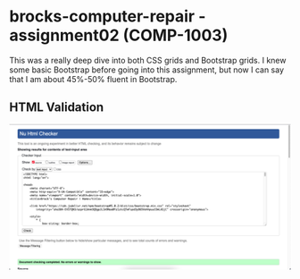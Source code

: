 # brocks-computer-repair - assignment02 (COMP-1003)
This was a really deep dive into both CSS grids and Bootstrap grids. I knew some basic Bootstrap before going into this assignment, but now I can say that I am about 45%-50% fluent in Bootstrap. 

## HTML Validation
![screenshot](./Screen%20Shot%202023-02-13%20at%208.41.02%20PM.png)